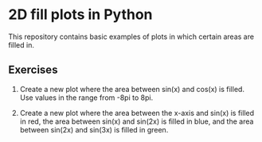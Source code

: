 # 2D fill plots in Python
This repository contains basic examples of plots in which certain areas are filled in.

## Exercises

1. Create a new plot where the area between sin(x) and cos(x) is filled. Use values in the range from -8pi to 8pi.

2. Create a new plot where the area between the x-axis and sin(x) is filled in red, the area between sin(x) and sin(2x) is filled in blue, and the area between sin(2x) and sin(3x) is filled in green.